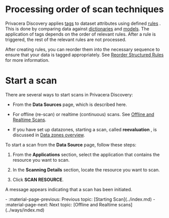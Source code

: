 # Processing order of scan techniques

Privacera Discovery applies [tags](../classification/tags.md "Tags") to dataset attributes
using defined [rules](../classification/rules.md "Rules") . This is done by comparing data
against [dictionaries](../classification/dictionaries.md "Dictionaries") and
[models](../classification/models.md "Models"). The application of tags depends on the order
of relevant rules. After a rule is triggered, the rest of the relevant rules
are not processed.

After creating rules, you can reorder them into the necessary sequence to
ensure that your data is tagged appropriately. See [Reorder Structured
Rules](create-a-structured-rule.html#reorder-structured-rules "Reorder
structured rules") for more information.

# Start a scan

There are several ways to start scans in Privacera Discovery:

* From the **Data Sources** page, which is described here.

* For offline (re-scan) or realtime (continuous) scans. See [Offline and Realtime Scans](../ways/index.md "Offline and Realtime Scans").

* If you have set up datazones, starting a scan, called **reevaluation** , is discussed in [Data zones overview](../../zones/overview.md "Data zones overview").

To start a scan from the **Data Source** page, follow these steps:

1. From the **Applications** section, select the application that contains the resource you want to scan.

2. In the **Scanning Details** section, locate the resource you want to scan.

3. Click **SCAN RESOURCE**.

A message appears indicating that a scan has been initiated.

<div class="grid cards" markdown>
- 	:material-page-previous: Previous topic: [Starting Scan](../index.md)
-   :material-page-next: Next topic: [Offline and Realtime scans](../ways/index.md)
</div>